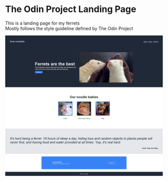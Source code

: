 # The Odin Project Landing Page

This is a landing page for my ferrets\
Mostly follows the style guideline defined by The Odin Project

![landing page preview](/images/webpage_preview.png "webpage preview")